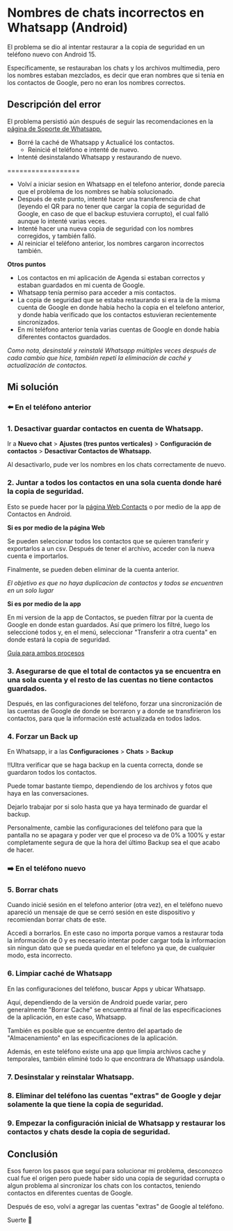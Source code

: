 # Nombres de chats incorrectos en Whatsapp (Android) 

El problema se dio al intentar restaurar a la copia de seguridad en un teléfono nuevo con Android 15.

Específicamente, se restauraban los chats y los archivos multimedia, pero los nombres estaban mezclados, es decir que eran nombres que si tenia en los contactos de Google, pero no eran los nombres correctos.

## Descripción del error
El problema persistió aún después de seguir las recomendaciones en la [página de Soporte de Whatsapp.](https://faq.whatsapp.com/522615322631338/?helpref=uf_share)
- Borré la caché de Whatsapp y Actualicé los contactos.
  -  Reinicié el teléfono e intenté de nuevo.
- Intenté desinstalando Whatsapp y restaurando de nuevo.
   
 ==================
 - Volví a iniciar sesion en Whatsapp en el telefono anterior, donde parecia que el problema de los nombres se había solucionado.
 - Después de este punto, intenté hacer una transferencia de chat (leyendo el QR para no tener que cargar la copia de seguridad de Google, en caso de que el backup estuviera corrupto), el cual falló aunque lo intenté varias veces.
 - Intenté hacer una nueva copia de seguridad con los nombres corregidos, y también falló.
 - Al reiniciar el teléfono anterior, los nombres cargaron incorrectos también.
 
 **Otros puntos**

 - Los contactos en mi aplicación de Agenda si estaban correctos y estaban guardados en mi cuenta de Google.
 - Whatsapp tenía permiso para acceder a mis contactos.
 - La copia de seguridad que se estaba restaurando si era la de la misma cuenta de Google en donde habia hecho la copia en el telefono anterior, y donde había verificado que los contactos estuvieran recientemente sincronizados. 
 - En mi teléfono anterior tenía varias cuentas de Google en donde había diferentes contactos guardados.
   
 *Como nota, desinstalé y reinstalé Whatsapp múltiples veces después de cada cambio que hice, también repetí la eliminación de caché y actualización de contactos.*


## Mi solución

### ⬅️ En el teléfono anterior
### 1. Desactivar guardar contactos en cuenta de Whatsapp.

Ir a **Nuevo chat** > **Ajustes (tres puntos verticales)** > **Configuración de contactos**  > **Desactivar Contactos de Whatsapp.**

Al desactivarlo, pude ver los nombres en los chats correctamente de nuevo. 

### 2. Juntar a todos los contactos en una sola cuenta donde haré la copia de seguridad. 

Esto se puede hacer por la [página Web Contacts](https://contacts.google.com/) o por medio de la app de Contactos en Android. 

**Si es por medio de la página Web**

Se pueden seleccionar todos los contactos que se quieren transferir y exportarlos a un csv. Después de tener el archivo, acceder con la nueva cuenta e importarlos. 

Finalmente, se pueden deben eliminar de la cuenta anterior. 

*El objetivo es que no haya duplicacion de contactos y todos se encuentren en un solo lugar* 

**Si es por medio de la app**

En mi version de la app de Contactos, se pueden filtrar por la cuenta de Google en donde estan guardados. Así que primero los filtré, luego los seleccioné todos y, en el menú, seleccionar "Transferir a otra cuenta" en donde estará la copia de seguridad. 

[Guía para ambos procesos](https://www.technipages.com/transfer-contacts-gmail-account/)

### 3. Asegurarse de que el total de contactos ya se encuentra en una sola cuenta y el resto de las cuentas no tiene contactos guardados. 

Después, en las configuraciones del teléfono, forzar una sincronización de las cuentas de Google de donde se borraron y a donde se transfirieron los contactos, para que la información esté actualizada en todos lados. 

### 4. Forzar un Back up 

En Whatsapp, ir a las **Configuraciones**  > **Chats**  > **Backup** 

‼️Ultra verificar que se haga backup en la cuenta correcta, donde se guardaron todos los contactos. 

Puede tomar bastante tiempo, dependiendo de los archivos y fotos que haya en las conversaciones. 

Dejarlo trabajar por si solo hasta que ya haya terminado de guardar el backup.

Personalmente, cambie las configuraciones del teléfono para que la pantalla no se apagara y poder ver que el proceso va de 0% a 100% y estar completamente segura de que la hora del último Backup sea el que acabo de hacer.

### ➡️ En el teléfono nuevo
### 5. Borrar chats

Cuando inicié sesión en el telefono anterior (otra vez), en el teléfono nuevo apareció un mensaje de que se cerró sesión en este dispositivo y recomiendan borrar chats de este. 

Accedi a borrarlos. En este caso no importa porque vamos a restaurar toda la información de 0 y es necesario intentar poder cargar toda la informacion sin ningun dato que se pueda quedar en el telefono ya que, de cualquier modo, esta incorrecto. 

### 6. Limpiar caché de Whatsapp 

En las configuraciones del teléfono, buscar Apps y ubicar Whatsapp. 

Aquí, dependiendo de la versión de Android puede variar, pero generalmente "Borrar Cache" se encuentra al final de las especificaciones de la aplicación, en este caso, Whatsapp. 

También es posible que se encuentre dentro del apartado de "Almacenamiento" en las especificaciones de la aplicación. 

Además, en este teléfono existe una app que limpia archivos cache y temporales, también eliminé todo lo que encontrara de Whatsapp usándola. 

### 7. Desinstalar y reinstalar Whatsapp. 
### 8. Eliminar del teléfono las cuentas "extras" de Google y dejar solamente la que tiene la copia de seguridad.
### 9. Empezar la configuración inicial de Whatsapp y restaurar los contactos y chats desde la copia de seguridad. 

## Conclusión 

Esos fueron los pasos que seguí para solucionar mi problema, desconozco cual fue el origen pero puede haber sido una copia de seguridad corrupta o algun problema al sincronizar los chats con los contactos, teniendo contactos en diferentes cuentas de Google. 

Después de eso, volví a agregar las cuentas "extras" de Google al teléfono. 


Suerte 🥲
